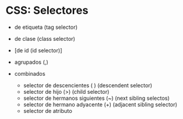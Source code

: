 # CSS: Selectores #

- de etiqueta (tag selector)
- de clase (class selector)
- [de id (id selector)]

- agrupados (,)
- combinados
    - selector de descencientes ( ) (descendent selector)
    - selector de hijo (>) (child selector)
    - selector de hermanos siguientes (~) (next sibling selectos)
    - selector de hermano adyacente (+) (adjacent sibling selector)
    - selector de atributo 